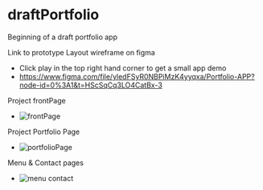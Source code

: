 # draftPortfolio
Beginning of a draft portfolio app

Link to prototype Layout wireframe on figma
- Click play in the top right hand corner to get a small app demo
- https://www.figma.com/file/yledFSyR0NBPiMzK4yyqxa/Portfolio-APP?node-id=0%3A1&t=HScSqCq3LO4CatBx-3


Project frontPage
 - ![frontPage](https://user-images.githubusercontent.com/72698786/205440429-e66dc06f-2a62-471e-aab9-845da54e1c97.png)



Project Portfolio Page
- ![portfolioPage](https://user-images.githubusercontent.com/72698786/205440446-5abe83be-10a6-4fc0-ae31-5b16cd6ea611.png)



Menu & Contact pages
- ![menu contact](https://user-images.githubusercontent.com/72698786/205440550-d4ecf37a-b318-4ec6-9409-958a1c870ed0.png)


